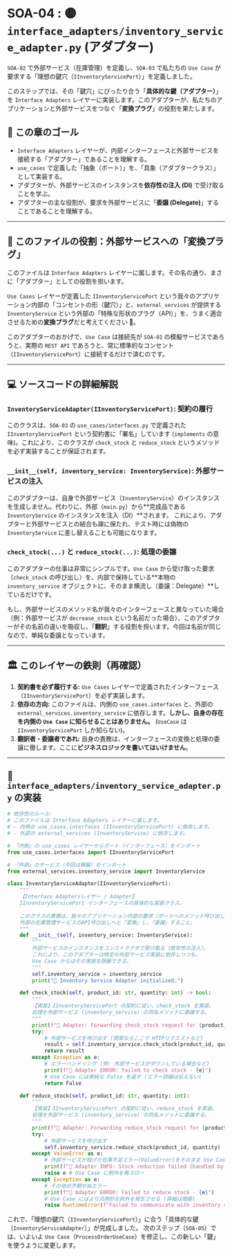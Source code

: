 # SOA-04 : 🟡 `interface_adapters/inventory_service_adapter.py` (アダプター)

`SOA-02` で外部サービス（在庫管理）を定義し、`SOA-03` で私たちの `Use Case` が要求する「理想の鍵穴（`IInventoryServicePort`）」を定義しました。

このステップでは、その「鍵穴」にぴったり合う「**具体的な鍵（アダプター）**」を `Interface Adapters` レイヤーに実装します。このアダプターが、私たちのアプリケーションと外部サービスをつなぐ「**変換プラグ**」の役割を果たします。

## 🎯 この章のゴール

  * `Interface Adapters` レイヤーが、内部インターフェースと外部サービスを接続する「アダプター」であることを理解する。
  * `use_cases` で定義した「抽象（ポート）」を、「具象（アダプタークラス）」として実装する。
  * アダプターが、外部サービスのインスタンスを**依存性の注入 (DI)** で受け取ることを学ぶ。
  * アダプターの主な役割が、要求を外部サービスに「**委譲 (Delegate)**」することであることを理解する。

-----

## 🔌 このファイルの役割：外部サービスへの「変換プラグ」

このファイルは `Interface Adapters` レイヤーに属します。その名の通り、まさに「アダプター」としての役割を担います。

`Use Cases` レイヤーが定義した `IInventoryServicePort` という我々のアプリケーション内部の「コンセントの形（鍵穴）」と、`external_services` が提供する `InventoryService` という外部の「特殊な形状のプラグ（API）」を、うまく適合させるための**変換プラグ**だと考えてください 🔌。

このアダプターのおかげで、`Use Case` は接続先が `SOA-02` の模擬サービスであろうと、実際の `REST API` であろうと、常に標準的なコンセント（`IInventoryServicePort`）に接続するだけで済むのです。

-----

## 💻 ソースコードの詳細解説

### `InventoryServiceAdapter(IInventoryServicePort)`: 契約の履行

このクラスは、`SOA-03` の `use_cases/interfaces.py` で定義された `IInventoryServicePort` という契約書に「署名」しています (`implements` の意味)。これにより、このクラスが `check_stock` と `reduce_stock` というメソッドを必ず実装することが保証されます。

### `__init__(self, inventory_service: InventoryService)`: 外部サービスの注入

このアダプターは、自身で外部サービス（`InventoryService`）のインスタンスを生成しません。代わりに、外部（`main.py`）から\*\*完成品である `InventoryService` のインスタンスを注入（DI）\*\*されます。
これにより、アダプターと外部サービスとの結合も疎に保たれ、テスト時には偽物の `InventoryService` に差し替えることも可能になります。

### `check_stock(...)` と `reduce_stock(...)`: 処理の委譲

このアダプターの仕事は非常にシンプルです。`Use Case` から受け取った要求（`check_stock` の呼び出し）を、内部で保持している\*\*本物の `inventory_service` オブジェクトに、そのまま横流し（委譲：Delegate）\*\*しているだけです。

もし、外部サービスのメソッド名が我々のインターフェースと異なっていた場合（例：外部サービスが `decrease_stock` という名前だった場合）、このアダプターがその名前の違いを吸収し、「**翻訳**」する役割を担います。今回は名前が同じなので、単純な委譲となっています。

-----

## 🏛️ このレイヤーの鉄則（再確認）

1.  **契約書を必ず履行する:** `Use Cases` レイヤーで定義されたインターフェース（`IInventoryServicePort`）を必ず実装します。
2.  **依存の方向:** このファイルは、内側の `use_cases.interfaces` と、外部の `external_services.inventory_service` に依存します。**しかし、自身の存在を内側の `Use Case` に知らせることはありません。** (`UseCase` は `IInventoryServicePort` しか知らない)。
3.  **翻訳者・委譲者であれ:** 自身の責務は、インターフェースの変換と処理の委譲に徹します。ここに**ビジネスロジックを書いてはいけません**。

-----

## 📄 `interface_adapters/inventory_service_adapter.py` の実装

```python:interface_adapters/inventory_service_adapter.py
# 依存性のルール:
# このファイルは Interface Adapters レイヤーに属します。
# - 内側の use_cases.interfaces (IInventoryServicePort) に依存します。
# - 外部の external_services (InventoryService) に依存します。

# 「内側」の use_cases レイヤーからポート（インターフェース）をインポート
from use_cases.interfaces import IInventoryServicePort

# 「外部」のサービス（今回は模擬）をインポート
from external_services.inventory_service import InventoryService

class InventoryServiceAdapter(IInventoryServicePort):
    """
    【Interface Adaptersレイヤー / Adapter】
    IInventoryServicePort インターフェースの具体的な実装クラス。
    
    このクラスの責務は、我々のアプリケーション内部の要求（ポートへのメソッド呼び出し）を、
    外部の在庫管理サービスのAPI呼び出しへと「変換」し、「委譲」すること。
    """
    def __init__(self, inventory_service: InventoryService):
        """
        外部サービスのインスタンスをコンストラクタで受け取る（依存性の注入）。
        これにより、このアダプターは特定の外部サービス実装に依存しつつも、
        Use Case からはその実装を隠蔽できる。
        """
        self.inventory_service = inventory_service
        print("🔌 Inventory Service Adapter initialized.")

    def check_stock(self, product_id: str, quantity: int) -> bool:
        """
        【実装】IInventoryServicePort の契約に従い、check_stock を実装。
        処理を外部サービス (inventory_service) の同名メソッドに委譲する。
        """
        print(f"🔌 Adapter: Forwarding check_stock request for {product_id} to external service.")
        try:
            # 外部サービスを呼び出す (現実ならここで HTTPリクエストなど)
            result = self.inventory_service.check_stock(product_id, quantity)
            return result
        except Exception as e:
            # エラーハンドリング (例: 外部サービスがダウンしている場合など)
            print(f"🔌 Adapter ERROR: Failed to check stock - {e}")
            # Use Case には単純な False を返す (エラー詳細は伝えない)
            return False

    def reduce_stock(self, product_id: str, quantity: int):
        """
        【実装】IInventoryServicePort の契約に従い、reduce_stock を実装。
        処理を外部サービス (inventory_service) の同名メソッドに委譲する。
        """
        print(f"🔌 Adapter: Forwarding reduce_stock request for {product_id} to external service.")
        try:
            # 外部サービスを呼び出す
            self.inventory_service.reduce_stock(product_id, quantity)
        except ValueError as e:
            # 外部サービスが投げた在庫不足エラー(ValueError)をそのまま Use Case に伝える
            print(f"🔌 Adapter INFO: Stock reduction failed (handled by external service) - {e}")
            raise e # Use Case に例外を再スロー
        except Exception as e:
            # その他の予期せぬエラー
            print(f"🔌 Adapter ERROR: Failed to reduce stock - {e}")
            # Use Case にはより汎用的な例外を発生させる (詳細は隠蔽)
            raise RuntimeError(f"Failed to communicate with inventory service: {e}")

```

これで、「理想の鍵穴（`IInventoryServicePort`）」に合う「具体的な鍵（`InventoryServiceAdapter`）」が完成しました。
次のステップ（`SOA-05`）では、いよいよ `Use Case`（`ProcessOrderUseCase`）を修正し、この新しい「鍵」を使うように変更します。